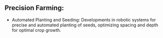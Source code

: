 ## Precision Farming: 
 - Automated Planting and Seeding: Developments in robotic systems for precise and automated planting of seeds, optimizing spacing and depth for optimal crop growth.
